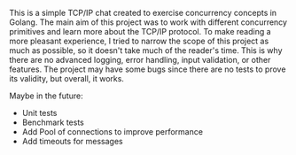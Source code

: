 This is a simple TCP/IP chat created to exercise concurrency concepts in Golang. The main aim of this project was to work with different concurrency primitives and learn more about the TCP/IP protocol. To make reading a more pleasant experience, I tried to narrow the scope of this project as much as possible, so it doesn't take much of the reader's time. This is why there are no advanced logging, error handling, input validation, or other features. The project may have some bugs since there are no tests to prove its validity, but overall, it works.


Maybe in the future:
- Unit tests
- Benchmark tests
- Add Pool of connections to improve performance
- Add timeouts for messages



